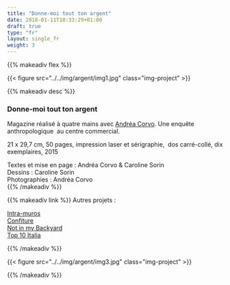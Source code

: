 ```yaml
---
title: "Donne-moi tout ton argent"
date: 2018-01-11T18:33:29+01:00
draft: true
type: "fr"
layout: single_fr
weight: 3
---
```


{{% makeadiv flex %}}

{{< figure src="../../img/argent/img1.jpg" class="img-project" >}}

{{% makeadiv desc %}}
### Donne-moi tout ton argent

Magazine réalisé à quatre mains avec [Andréa Corvo](http://andreacorvo.com/). Une enquête anthropologique  au centre commercial.

21 x 29,7 cm, 50 pages, impression laser et sérigraphie,  dos carré-collé, dix exemplaires, 2015

Textes et mise en page : Andréa Corvo & Caroline Sorin  
Dessins : Caroline Sorin  
Photographies : Andréa Corvo  
{{% /makeadiv %}}

{{% makeadiv link %}}
Autres projets :

[Intra-muros](http://www.carolinesorin.com/projects_fr/intramuros)  
[Confiture](http://www.carolinesorin.com/projects_fr/confiture)  
[Not in my Backyard](http://www.carolinesorin.com/projects_fr/backyard)  
[Top 10 Italia](http://www.carolinesorin.com/projects_fr/italia)  


{{% /makeadiv %}}

{{< figure src="../../img/argent/img3.jpg" class="img-project" >}}

{{% /makeadiv %}}